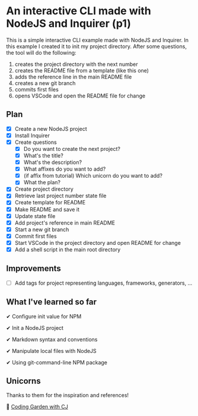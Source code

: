 # An interactive CLI made with NodeJS and Inquirer (p1)

This is a simple interactive CLI example made with NodeJS and Inquirer.
In this example I created it to init my project directory.
After some questions, the tool will do the following:

1. creates the project directory with the next number
2. creates the README file from a template (like this one)
3. adds the reference line in the main README file
4. creates a new git branch
5. commits first files
6. opens VSCode and open the README file for change

## Plan

- [x] Create a new NodeJS project
- [x] Install Inquirer
- [x] Create questions
  - [x] Do you want to create the next project?
  - [x] What's the title?
  - [x] What's the description?
  - [x] What affixes do you want to add?
  - [x] (if affix from tutorial) Which unicorn do you want to add?
  - [x] What the plan?
- [x] Create project directory
- [x] Retrieve last project number state file
- [x] Create template for README
- [x] Make README and save it
- [x] Update state file
- [x] Add project's reference in main README
- [x] Start a new git branch
- [x] Commit first files
- [x] Start VSCode in the project directory and open README for change
- [x] Add a shell script in the main root directory

## Improvements

- [ ] Add tags for project representing languages, frameworks, generators, ...

## What I've learned so far

✔ Configure init value for NPM

✔ Init a NodeJS project

✔ Markdown syntax and conventions

✔ Manipulate local files with NodeJS

✔ Using git-command-line NPM package

## Unicorns

Thanks to them for the inspiration and references!

🦄 [Coding Garden with CJ](https://github.com/CodingGarden)
